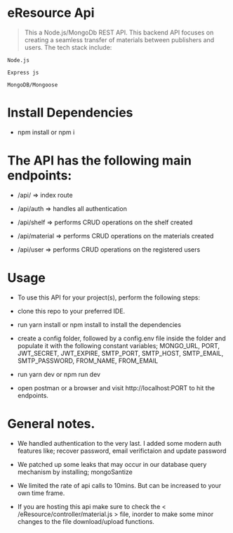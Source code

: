 # eResource Api
>This a Node.js/MongoDb REST API. This backend API focuses on creating a seamless transfer of materials
between publishers and users. The tech stack include:
    
    Node.js

    Express js

    MongoDB/Mongoose

# Install Dependencies

  * npm install or npm i


# The API has the following main endpoints:

  *  /api/ => index route

  *  /api/auth => handles all authentication

  * /api/shelf => performs CRUD operations on the shelf created 

  *  /api/material => performs CRUD operations on the materials created
    
  *  /api/user => performs CRUD operations on the registered users
    
# Usage
    
 * To use this API for your project(s), perform the following steps:

 * clone this repo to your preferred IDE.

 * run yarn install or npm install to install the dependencies

 * create a config folder, followed by a config.env file inside the folder and populate it with the following constant variables;
      MONGO_URL, PORT, JWT_SECRET, JWT_EXPIRE, SMTP_PORT, SMTP_HOST, SMTP_EMAIL, SMTP_PASSWORD, FROM_NAME, FROM_EMAIL

 * run yarn dev or npm run dev 

 * open postman or a browser and visit http://localhost:PORT to hit the endpoints. 

# General notes.

 * We handled authentication to the very last. I added some modern auth features like;
   recover password, email verifictaion and update password 

*  We patched up some leaks that may occur in our database query mechanism by installing; mongoSantize

* We limited the rate of api calls to 10mins. But can be increased to your own time frame.

* If you are hosting this api make sure to check the < /eResource/controller/material.js > file, inorder to 
     make some minor changes to the file download/upload functions.



 
 


